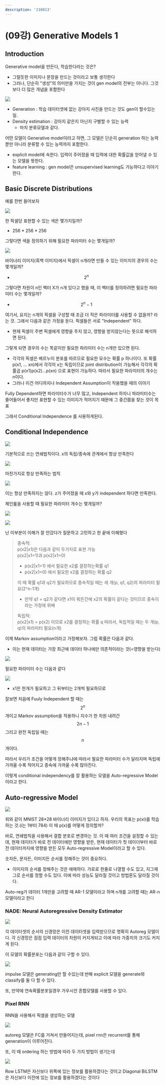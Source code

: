 ```yaml
---
description: '210813'
---
```


# \(09강\) Generative Models 1

## Introduction

Generative model을 만든다, 학습한다라는 것은?

* 그럴듯한 이미지나 문장을 만드는 것이라고 보통 생각한다
* 그러나, 단순히 "생성"의 의미만을 가지는 것이 gen model의 전부는 아니다. 그것보다 더 많은 개념을 포함한다

![](../../../../.gitbook/assets/image%20%28908%29.png)

* Generation : 학습 데이터셋에 없는 강아지 사진을 만드는 것도 gen이 할수있는 일. 
* Density estimation : 강아지 같은지 아닌지 구별할 수 있는 능력
  * 마치 분류모델과 같다.

어떤 모델이 Generative model이라고 하면, 그 모델은 단순히 generation 하는 능력뿐만 아니라 분류할 수 있는 능력까지 포함한다.

* explicit model에 속한다. 입력이 주어졌을 때 입력에 대한 확률값을 얻어낼 수 있는 모델을 뜻한다.
* feature learning : gen model은 unsupervised learning도 가능하다고 이야기 한다.



## Basic Discrete Distributions

예를 한번 들어보자

![](../../../../.gitbook/assets/image%20%28930%29.png)

한 픽셀당 표현할 수 있는 색은 몇가지일까?

* 256 \* 256 \* 256

그렇다면 색을 정의하기 위해 필요한 파라미터 수는 몇개일까?



![](../../../../.gitbook/assets/image%20%28907%29.png)

바이너리 이미지\(흑백 이미지\)에서 픽셀이 n개라면 만들 수 있는 이미지의 경우의 수는 몇개일까?

* $$ 2^n $$

그렇다면 차원이 n인 벡터 X가 n개 있다고 했을 때, 이 벡터를 정의하려면 필요한 파라미터 수는 몇개일까?

* $$ 2^n -1$$

여기서, 요지는 n개의 픽셀을 구성할 때 조금 더 적은 파라미터를 사용할 수 없을까? 라는 것. 그래서 다음과 같은 가정을 둔다. 픽셀들은 서로 "Independent" 하다.

* 현재 픽셀이 주변 픽셀에게 영향을 주지 않고, 영향을 받지않는다는 뜻으로 해석하면 된다.

그렇게 되면 경우의 수는 똑같지만 필요한 파라미터 수는 n개만 있으면 된다.

* 각각의 픽셀은 베르누이 분포를 따르므로 필요한 모수는 확률 p 하나이다. 또 확률 p\(x1, ... xn\)에서 각각의 x는 독립이므로 joint distribution이 가능해서 각각의 확률곱 p\(x1\)p\(x2\)...p\(xn\) 으로 표현이 가능하다. 따라서 필요한 파라미터의 개수는 n이다.
* 그러나 이건 어디까지나 Independent Assumption이 작용했을 때의 이야기

Fully Dependent하면 파라미터수가 너무 많고, Independent 하자니 파라미터수는 줄어들어서 좋지만 표현할 수 있는 이미지가 적어지기 때문에 그 중간쯤을 찾는 것이 목표

그래서 Conditional Independence 를 사용하게된다.

## Conditional Independence

![](../../../../.gitbook/assets/image%20%28902%29.png)

기본적으로 쓰는 연쇄법칙이다. x의 독립/종속에 관계에서 항상 만족한다

![](../../../../.gitbook/assets/image%20%28931%29.png)

마찬가지로 항상 만족하는 법칙

![](../../../../.gitbook/assets/image%20%28903%29.png)

이는 항상 만족하지는 않다. z가 주어졌을 때 x와 y가 independent 하다면 만족한다.



체인룰을 사용할 때 필요한 파라미터 개수는 몇개일까?

![](../../../../.gitbook/assets/image%20%28897%29.png)

![](../../../../.gitbook/assets/image%20%28911%29.png)

난 이부분이 이해가 잘 안갔다가 질문하고 고민하고 한 끝에 이해했다

> 종속적:  
> p\(x2\|x1\)은 다음과 같이 두가지로 표현 가능  
> p\(x2\|x1=1\)과 p\(x2\|x1=0\)
>
> * p\(x2\|x1=1\) 에서 필요한 x2를 결정하는확률 q1
> * p\(x2\|x1=0\) 에서 필요한 x2를 결정하는 확률 q2
>
> 이 때 확률 q1과 q2가 필요하므로 종속적일 때는 세 개\(p, q1, q2\)의 파라미터 필요\(2^n-1개\)
>
> * 만약 q1 = q2가 같다면 x1이 뭐든간에 x2의 확률이 같다는 것이므르 종속이라는 가정에 위배
>
> 독립적:  
> p\(x2\|x1\) = p\(x2\) 이므로 x2를 결정하는 확률 q 따라서, 독립적일 때는 두 개\(p, q\)의 파라미터 필요\(n개\)



이제 Markov assumption이라고 가정해보자. 그럼 확률은 다음과 같다.

* 이는 현재 데이터는 가장 최근에 데이터 하나에만 의존적이라는 것\(=영향을 받는다\)

![](../../../../.gitbook/assets/image%20%28923%29.png)

필요한 파라미터 수는 다음과 같다

![](../../../../.gitbook/assets/image%20%28904%29.png)

* x1은 한개가 필요하고 그 뒤부터는 2개씩 필요하므로



잘보면 처음에 Fuuly Independent 할 때는 $$ 2^n $$개이고 Markov assumption을 적용하니 지수가 한 차원 내려간 $$ 2n-1 $$그리고 완전 독립일 때는 $$ n $$개이다.

따라서 우리가 조건을 어떻게 정해주냐에 따라서 필요한 파라미터 수가 달라지며 독립에 가까울 수록 적어지고 종속에 가까울 수록 많아진다.

이렇게 conditional independency를 잘 활용하는 모델을 Auto-regressive Model 이라고 한다.



## Auto-regressive Model

![](../../../../.gitbook/assets/image%20%28925%29.png)

위와 같이 MNIST 28\*28 바이너리 이미지가 있다고 하자. 우리의 목표는 p\(xi\)를 학습하는 것.\(i는 1부터 784\) 이 때 p\(x\)를 어떻게 정의할까?

바로, 연쇄법칙을 사용해서 결합 분포로 변경하는 것. 이 때 여러 조건을 설정할 수 있는데, 현재 데이터가 바로 전 데이터에만 영향을 받든, 현재 데이터가 첫 데이더부터 바로 전 데이터까지에 영향을 받든 모두 Auto-regressive Model이라고 할 수 있다.

숫자든, 문자든, 이미지든 순서를 정해주는 것이 중요하다.

* 이미지의 순서를 정해주는 것은 애매하다. 가로로 한줄로 나열할 수도 있고, 지그재그로 순서를 정할 수도 있다. 이에 따라 성능도 달라질 것이고 방법론도 달라질 것이다.

Auto-reg가 데이터 1개만을 고려할 때 AR-1 모델이라고 하며 n개를 고려할 때는 AR-n 모델이라고 한다

### NADE: Neural Autoregressive Density Estimator

![](../../../../.gitbook/assets/image%20%28922%29.png)

각 데이터셋의 순서의 신경망은 이전 데이터셋을 입력받으므로 명확히 Autoreg 모델이다. 각 신경망은 점점 입력 데이터의 차원이 커지게되고 이에 따라 가중치의 크기도 커지게 된다.

이 모델의 확률분포는 다음과 같이 구할 수 있다.

![](../../../../.gitbook/assets/image%20%28917%29.png)

impulse 모델은 generating만 할 수있는데 반해 explicit 모델을 generate와 classify를 둘 다 할 수 있다.

또, 만약에 연속확률분포일경우 가우시안 혼합모델를 사용할 수 있다.

### Pixel RNN

RNN을 사용해서 픽셀을 생성하는 모델

![](../../../../.gitbook/assets/image%20%28914%29.png)

autoreg 모델은 FC를 거쳐서 만들어지는데, pixel rnn은 recurrent를 통해 generation이 이루어진다.

또, 이 때 ordering 하는 방법에 따라 두 가지 방법이 생기는데

![](../../../../.gitbook/assets/image%20%28898%29.png)

Row LSTM은 자신보다 위쪽에 있는 정보를 활용하겠다는 것이고 Diagonal BiLSTM은 자신보다 이전에 있는 정보를 활용하겠다는 것이다




